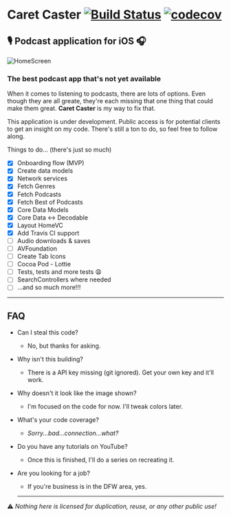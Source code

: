 # Caret Caster [![Build Status](https://travis-ci.com/glowcap/CaretCaster.svg?branch=master)](https://travis-ci.com/glowcap/CaretCaster) [![codecov](https://codecov.io/gh/glowcap/CaretCaster/branch/master/graph/badge.svg)](https://codecov.io/gh/glowcap/CaretCaster)

## 🎙 Podcast application for iOS 🎧

![HomeScreen](https://user-images.githubusercontent.com/10408147/57421391-3141a500-71d1-11e9-9ce9-79fa4c1c8255.png)


### The best podcast app that's not yet available

When it comes to listening to podcasts, there are lots of options. Even though they are all greate, they're each missing that one thing that could make them great. **Caret Caster** is my way to fix that.

This application is under development. Public access is for potential clients to get an insight on my code. There's still a ton to do, so feel free to follow along.

Things to do... (there's just so much)

- [x] Onboarding flow (MVP)
- [x] Create data models
- [x] Network services
- [x] Fetch Genres
- [x] Fetch Podcasts
- [x] Fetch Best of Podcasts
- [x] Core Data Models
- [x] Core Data <-> Decodable
- [x] Layout HomeVC
- [x] Add Travis CI support
- [ ] Audio downloads & saves
- [ ] AVFoundation
- [ ] Create Tab Icons
- [ ] Cocoa Pod - Lottie
- [ ] Tests, tests and more tests 😩
- [ ] SearchControllers where needed
- [ ] ...and so much more!!!

---

## FAQ

* Can I steal this code?
  * No, but thanks for asking.
* Why isn't this building?
  * There is a API key missing (git ignored). Get your own key and it'll work.
* Why doesn't it look like the image shown?
  * I'm focused on the code for now. I'll tweak colors later.
* What's your code coverage?
  * *Sorry...bad...connection...what?*
* Do you have any tutorials on YouTube?
  * Once this is finished, I'll do a series on recreating it.
* Are you looking for a job?
  * If you're business is in the DFW area, yes.
  
  ---

⚠️  *Nothing here is licensed for duplication, reuse, or any other public use!*
